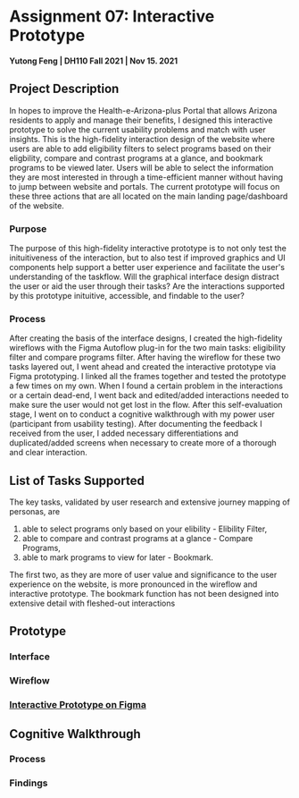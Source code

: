 # Assignment 07: Interactive Prototype

#### Yutong Feng | DH110 Fall 2021 | Nov 15. 2021

## Project Description
In hopes to improve the Health-e-Arizona-plus Portal that allows Arizona residents to apply and manage their benefits, I designed this interactive prototype to solve the current usability problems and match with user insights. This is the high-fidelity interaction design of the website where users are able to add eligibility filters to select programs based on their eligbility, compare and contrast programs at a glance, and bookmark programs to be viewed later. Users will be able to select the information they are most interested in through a time-efficient manner without having to jump between website and portals. The current prototype will focus on these three actions that are all located on the main landing page/dashboard of the website. 

### Purpose

The purpose of this high-fidelity interactive prototype is to not only test the inituitiveness of the interaction, but to also test if improved graphics and UI components help support a better user experience and facilitate the user's understanding of the taskflow. Will the graphical interface design distract the user or aid the user through their tasks? Are the interactions supported by this prototype inituitive, accessible, and findable to the user?

### Process

After creating the basis of the interface designs, I created the high-fidelity wireflows with the Figma Autoflow plug-in for the two main tasks: eligibility filter and compare programs filter. After having the wireflow for these two tasks layered out, I went ahead and created the interactive prototype via Figma prototyping. I linked all the frames together and tested the prototype a few times on my own. When I found a certain problem in the interactions or a certain dead-end, I went back and edited/added interactions needed to make sure the user would not get lost in the flow. After this self-evaluation stage, I went on to conduct a cognitive walkthrough with my power user (participant from usability testing). After documenting the feedback I received from the user, I added necessary differentiations and duplicated/added screens when necessary to create more of a thorough and clear interaction. 

## List of Tasks Supported
The key tasks, validated by user research and extensive journey mapping of personas, are 
 1) able to select programs only based on your elibility - Elibility Filter, 
  2) able to compare and contrast programs at a glance - Compare Programs, 
  3) able to mark programs to view for later - Bookmark. 

The first two, as they are more of user value and significance to the user experience on the website, is more pronounced in the wireflow and interactive prototype. The bookmark function has not been designed into extensive detail with fleshed-out interactions

## Prototype
### Interface

### Wireflow

### [Interactive Prototype on Figma](https://www.figma.com/proto/JSKqJ6KhHVMF8IhV1pzBKE/DH110-A06?page-id=0%3A1&node-id=50%3A486&viewport=241%2C48%2C0.25&scaling=contain&starting-point-node-id=50%3A486)

## Cognitive Walkthrough
### Process

### Findings

